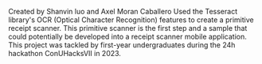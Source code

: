 Created by Shanvin luo and Axel Moran Caballero
Used the Tesseract library's OCR (Optical Character Recognition) features to create a primitive receipt scanner.
This primitive scanner is the first step and a sample that could potentially be developed into a receipt scanner mobile application. 
This project was tackled by first-year undergraduates during the 24h hackathon ConUHacksVII in 2023. 
